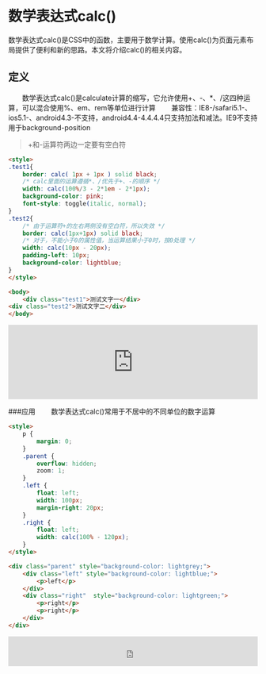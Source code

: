 # 数学表达式calc()
数学表达式calc()是CSS中的函数，主要用于数学计算。使用calc()为页面元素布局提供了便利和新的思路。本文将介绍calc()的相关内容。  

## 定义
&emsp;&emsp;数学表达式calc()是calculate计算的缩写，它允许使用+、-、*、/这四种运算，可以混合使用%、em、rem等单位进行计算
&emsp;&emsp;兼容性：IE8-/safari5.1-、ios5.1-、android4.3-不支持，android4.4-4.4.4.4只支持加法和减法。IE9不支持用于background-position

> +和-运算符两边一定要有空白符
```html
<style>
.test1{
    border: calc( 1px + 1px ) solid black;
    /* calc里面的运算遵循*、/优先于+、-的顺序 */
    width: calc(100%/3 - 2*1em - 2*1px);
    background-color: pink;
    font-style: toggle(italic, normal); 
}
.test2{
    /* 由于运算符+的左右两侧没有空白符，所以失效 */
    border: calc(1px+1px) solid black;
    /* 对于，不能小于0的属性值，当运算结果小于0时，按0处理 */
    width: calc(10px - 20px);
    padding-left: 10px;
    background-color: lightblue;
}
</style>

<body>
    <div class="test1">测试文字一</div>    
<div class="test2">测试文字二</div>
</body>
```

<iframe style="width: 100%; height: 150px;" src="https://demo.xiaohuochai.site/css/base/b10.html" frameborder="0" width="320" height="240"></iframe>  

###应用
&emsp;&emsp;数学表达式calc()常用于不居中的不同单位的数字运算
```html
<style>
    p {
        margin: 0;
    }
    .parent {
        overflow: hidden;
        zoom: 1;
    }
    .left {
        float: left;
        width: 100px;
        margin-right: 20px;
    }    
    .right {
        float: left;
        width: calc(100% - 120px);
    }
</style>

<div class="parent" style="background-color: lightgrey;">
    <div class="left" style="background-color: lightblue;">
        <p>left</p>
    </div>
    <div class="right"  style="background-color: lightgreen;">
        <p>right</p>
        <p>right</p>
    </div>
</div>
```

<iframe style="width: 100%; height: 60px;" src="https://demo.xiaohuochai.site/css/base/b11.html" frameborder="0" width="320" height="240"></iframe>
